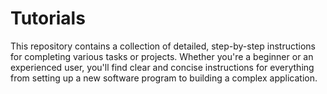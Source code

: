 # Tutorials
This repository contains a collection of detailed, step-by-step instructions for completing various tasks or projects. Whether you're a beginner or an experienced user, you'll find clear and concise instructions for everything from setting up a new software program to building a complex application.
